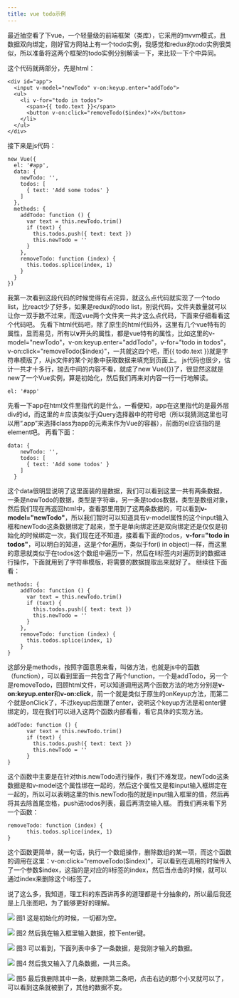 ```yaml
---
title: vue todo示例
---
```


最近抽空看了下vue，一个轻量级的前端框架（类库），它采用的mvvm模式，且数据双向绑定，刚好官方网站上有一个todo实例，我感觉和redux的todo实例很类似，所以准备将这两个框架的todo实例分别解读一下，来比较一下个中异同。

这个代码就两部分，先是html：
```
<div id="app">
  <input v-model="newTodo" v-on:keyup.enter="addTodo">
  <ul>
    <li v-for="todo in todos">
      <span>{{ todo.text }}</span>
      <button v-on:click="removeTodo($index)">X</button>
    </li>
  </ul>
</div>
```

<!-- more -->

接下来是js代码：

```
new Vue({
  el: '#app',
  data: {
    newTodo: '',
    todos: [
      { text: 'Add some todos' }
    ]
  },
  methods: {
    addTodo: function () {
      var text = this.newTodo.trim()
      if (text) {
        this.todos.push({ text: text })
        this.newTodo = ''
      }
    },
    removeTodo: function (index) {
      this.todos.splice(index, 1)
    }
  }
})
```

我第一次看到这段代码的时候觉得有点诧异，就这么点代码就实现了一个todo list，比react少了好多，如果是redux的todo list，别说代码，文件夹数量就可以让你一双手数不过来，而这vue两个文件夹一共才这么点代码，下面来仔细看看这个代码吧。
先看下html代码吧，除了原生的html代码外，这里有几个vue特有的属性，显而易见，所有以<strong>v</strong>开头的属性，都是vue特有的属性，比如这里的v-model="newTodo"，v-on:keyup.enter="addTodo"，v-for="todo in todos"，v-on:click="removeTodo($index)"，一共就这四个吧，而{{ todo.text }}就是字符串模版了，从js文件的某个对象中获取数据来填充到页面上。
js代码也很少，估计一共才十多行，抛去中间的内容不看，就成了new Vue({})了，很显然这就是new了一个Vue实例，算是初始化，然后我们再来对内容一行一行地解读。

```
el: '#app'
```

先看一下app在html文件里指代的是什么，一看便知，app在这里指代的是最外层div的id，而这里的＃应该类似于jQuery选择器中的符号吧（所以我猜测这里也可以用“.app”来选择class为app的元素来作为Vue的容器），前面的el应该指的是element吧。
再看下面：

```
data: {
    newTodo: '',
    todos: [
      { text: 'Add some todos' }
    ]
  }
```

这个data很明显说明了这里面装的是数据，我们可以看到这里一共有两条数据，一条是newTodo的数据，类型是字符串，另一条是todos数据，类型是数组对象，然后我们现在再返回html中，查看那里用到了这两条数据的，可以看到<strong>v-model="newTodo"</strong>，所以我们暂时可以知道具有v-model属性的这个input输入框和newTodo这条数据绑定了起来，至于是单向绑定还是双向绑定还是仅仅是初始化的时候绑定一次，我们现在还不知道，接着看下面的todos，<strong>v-for="todo in todos"</strong>，可以明白的知道，这是个for遍历，类似于for(i in object)一样，而这里的意思就类似于在todos这个数组中遍历一下，然后在li标签内对遍历到的数据进行操作，下面就用到了字符串模版，将需要的数据提取出来就好了。
继续往下面看：

```
methods: {
    addTodo: function () {
      var text = this.newTodo.trim()
      if (text) {
        this.todos.push({ text: text })
        this.newTodo = ''
      }
    },
    removeTodo: function (index) {
      this.todos.splice(index, 1)
    }
}
```

这部分是methods，按照字面意思来看，叫做方法，也就是js中的函数（function），可以看到里面一共包含了两个function，一个是addTodo，另一个是removeTodo，回顾html文件，可以知道调用这两个函数方法的地方分别是<strong>v-on:keyup.enter</strong>和<strong>v-on:click</strong>，前一个就是类似于原生的onKeyup方法，而第二个就是onClick了，不过keyup后面跟了enter，说明这个keyup方法是和enter健绑定的，现在我们可以进入这两个函数内部看看，看它具体的实现方法。

```
addTodo: function () {
      var text = this.newTodo.trim()
      if (text) {
        this.todos.push({ text: text })
        this.newTodo = ''
      }
}
```

这个函数中主要是在针对this.newTodo进行操作，我们不难发现，newTodo这条数据是和v-model这个属性绑在一起的，然后这个属性又是和input输入框绑定在一起的，所以可以表明这里的this.newTodo指的就是input输入框里的值，然后再将其去除首尾空格，push进todos列表，最后再清空输入框。
而我们再来看下另一个函数：

```
removeTodo: function (index) {
      this.todos.splice(index, 1)
}
```

这个函数更简单，就一句话，执行一个数组操作，删除数组的某一项，而这个函数的调用在这里：v-on:click="removeTodo($index)"，可以看到在调用的时候传入了一个参数$index，这指的是对应的li标签的index，然后当点击的时候，就可以通过index来删除这个li标签了。

说了这么多，我知道，理工科的东西讲再多的道理都是十分抽象的，所以最后我还是上几张图吧，为了能够更好的理解。

![](http://oatasl78l.bkt.clouddn.com/vue%201.png)
图1
这是初始化的时候，一切都为空。

![](http://oatasl78l.bkt.clouddn.com/vue%202.png)
图2
然后我在输入框里输入数据，按下enter键。

![](http://oatasl78l.bkt.clouddn.com/vue%203.png)
图3
可以看到，下面列表中多了一条数据，是我刚才输入的数据。

![](http://oatasl78l.bkt.clouddn.com/vue%204.png)
图4
然后我又输入了几条数据，一共三条。

![](http://oatasl78l.bkt.clouddn.com/vue%205.png)
图5
最后我删除其中一条，就删除第二条吧，点击右边的那个小叉就可以了，可以看到这条就被删了，其他的数据不变。


















































